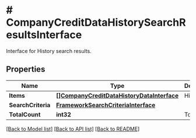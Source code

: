 # # CompanyCreditDataHistorySearchResultsInterface
Interface for History search results.

## Properties 


Name | Type | Description | Notes
------------ | ------------- | ------------- | -------------
**Items**| [**[]CompanyCreditDataHistoryDataInterface**](CompanyCreditDataHistoryDataInterface.md) | History list.  |
**SearchCriteria**| [**FrameworkSearchCriteriaInterface**](FrameworkSearchCriteriaInterface.md) |   |
**TotalCount**| **int32** | Total count.  |


[[Back to Model list]](../../README.md#models) [[Back to API list]](../../README.md#endpoints) [[Back to README]](../../README.md)

